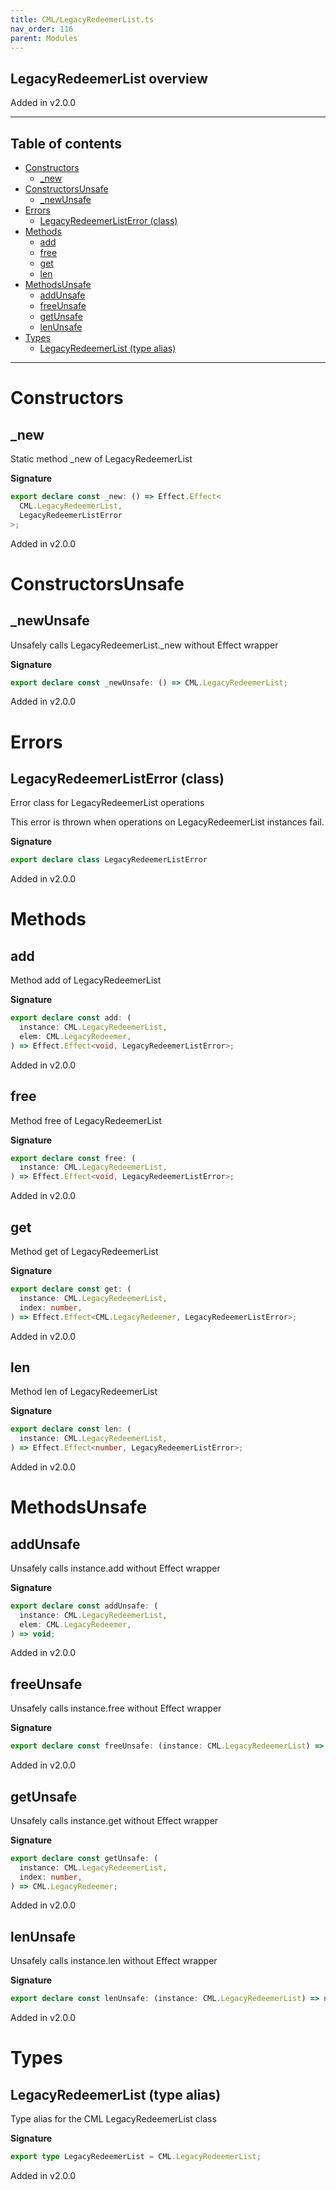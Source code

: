 ```yaml
---
title: CML/LegacyRedeemerList.ts
nav_order: 116
parent: Modules
---
```


## LegacyRedeemerList overview

Added in v2.0.0

---

<h2 class="text-delta">Table of contents</h2>

- [Constructors](#constructors)
  - [\_new](#_new)
- [ConstructorsUnsafe](#constructorsunsafe)
  - [\_newUnsafe](#_newunsafe)
- [Errors](#errors)
  - [LegacyRedeemerListError (class)](#legacyredeemerlisterror-class)
- [Methods](#methods)
  - [add](#add)
  - [free](#free)
  - [get](#get)
  - [len](#len)
- [MethodsUnsafe](#methodsunsafe)
  - [addUnsafe](#addunsafe)
  - [freeUnsafe](#freeunsafe)
  - [getUnsafe](#getunsafe)
  - [lenUnsafe](#lenunsafe)
- [Types](#types)
  - [LegacyRedeemerList (type alias)](#legacyredeemerlist-type-alias)

---

# Constructors

## \_new

Static method \_new of LegacyRedeemerList

**Signature**

```ts
export declare const _new: () => Effect.Effect<
  CML.LegacyRedeemerList,
  LegacyRedeemerListError
>;
```

Added in v2.0.0

# ConstructorsUnsafe

## \_newUnsafe

Unsafely calls LegacyRedeemerList.\_new without Effect wrapper

**Signature**

```ts
export declare const _newUnsafe: () => CML.LegacyRedeemerList;
```

Added in v2.0.0

# Errors

## LegacyRedeemerListError (class)

Error class for LegacyRedeemerList operations

This error is thrown when operations on LegacyRedeemerList instances fail.

**Signature**

```ts
export declare class LegacyRedeemerListError
```

Added in v2.0.0

# Methods

## add

Method add of LegacyRedeemerList

**Signature**

```ts
export declare const add: (
  instance: CML.LegacyRedeemerList,
  elem: CML.LegacyRedeemer,
) => Effect.Effect<void, LegacyRedeemerListError>;
```

Added in v2.0.0

## free

Method free of LegacyRedeemerList

**Signature**

```ts
export declare const free: (
  instance: CML.LegacyRedeemerList,
) => Effect.Effect<void, LegacyRedeemerListError>;
```

Added in v2.0.0

## get

Method get of LegacyRedeemerList

**Signature**

```ts
export declare const get: (
  instance: CML.LegacyRedeemerList,
  index: number,
) => Effect.Effect<CML.LegacyRedeemer, LegacyRedeemerListError>;
```

Added in v2.0.0

## len

Method len of LegacyRedeemerList

**Signature**

```ts
export declare const len: (
  instance: CML.LegacyRedeemerList,
) => Effect.Effect<number, LegacyRedeemerListError>;
```

Added in v2.0.0

# MethodsUnsafe

## addUnsafe

Unsafely calls instance.add without Effect wrapper

**Signature**

```ts
export declare const addUnsafe: (
  instance: CML.LegacyRedeemerList,
  elem: CML.LegacyRedeemer,
) => void;
```

Added in v2.0.0

## freeUnsafe

Unsafely calls instance.free without Effect wrapper

**Signature**

```ts
export declare const freeUnsafe: (instance: CML.LegacyRedeemerList) => void;
```

Added in v2.0.0

## getUnsafe

Unsafely calls instance.get without Effect wrapper

**Signature**

```ts
export declare const getUnsafe: (
  instance: CML.LegacyRedeemerList,
  index: number,
) => CML.LegacyRedeemer;
```

Added in v2.0.0

## lenUnsafe

Unsafely calls instance.len without Effect wrapper

**Signature**

```ts
export declare const lenUnsafe: (instance: CML.LegacyRedeemerList) => number;
```

Added in v2.0.0

# Types

## LegacyRedeemerList (type alias)

Type alias for the CML LegacyRedeemerList class

**Signature**

```ts
export type LegacyRedeemerList = CML.LegacyRedeemerList;
```

Added in v2.0.0
